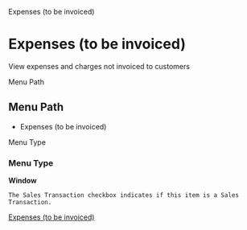 
Expenses (to be invoiced)
# Expenses (to be invoiced)


View expenses and charges not invoiced to customers

Menu Path
## Menu Path



- Expenses (to be invoiced)

Menu Type
### Menu Type

**Window**

```
The Sales Transaction checkbox indicates if this item is a Sales Transaction.
```

[Expenses (to be invoiced)](../../functional-guide/window/window-expenses-to-be-invoiced.md)